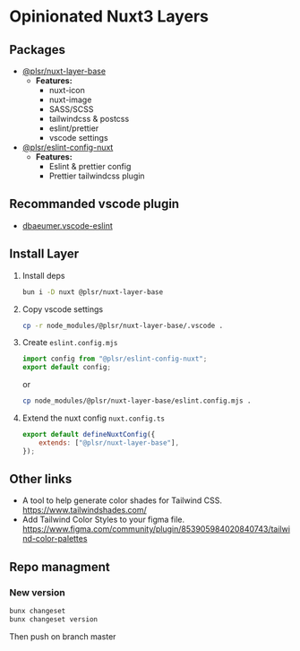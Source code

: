# Opinionated Nuxt3 Layers

## Packages

- [@plsr/nuxt-layer-base](https://www.npmjs.com/package/@plsr/nuxt-layer-base)
    - **Features:**
        - nuxt-icon
        - nuxt-image
        - SASS/SCSS
        - tailwindcss & postcss
        - eslint/prettier
        - vscode settings
- [@plsr/eslint-config-nuxt](https://www.npmjs.com/package/@plsr/eslint-config-nuxt)
    - **Features:**
        - Eslint & prettier config
        - Prettier tailwindcss plugin

## Recommanded vscode plugin

- [dbaeumer.vscode-eslint](https://marketplace.visualstudio.com/items?itemName=dbaeumer.vscode-eslint)

## Install Layer

1. Install deps
    ```bash
    bun i -D nuxt @plsr/nuxt-layer-base
    ```

2. Copy vscode settings
    ```bash
    cp -r node_modules/@plsr/nuxt-layer-base/.vscode .
    ```

3. Create `eslint.config.mjs`
    ```mjs
    import config from "@plsr/eslint-config-nuxt";
    export default config;
    ```
    or
    ```bash
    cp node_modules/@plsr/nuxt-layer-base/eslint.config.mjs .
    ```

4. Extend the nuxt config `nuxt.config.ts`
    ```js
    export default defineNuxtConfig({
        extends: ["@plsr/nuxt-layer-base"],
    });
    ```

## Other links

- A tool to help generate color shades for Tailwind CSS. https://www.tailwindshades.com/
- Add Tailwind Color Styles to your figma file. https://www.figma.com/community/plugin/853905984020840743/tailwind-color-palettes

## Repo managment

### New version

```bash
bunx changeset
bunx changeset version
```
Then push on branch master